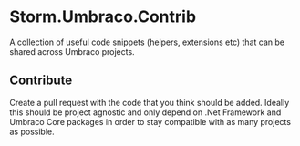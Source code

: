 # Storm.Umbraco.Contrib
A collection of useful code snippets (helpers, extensions etc) that can be shared across Umbraco projects. 

## Contribute
Create a pull request with the code that you think should be added. 
Ideally this should be project agnostic and only depend on .Net Framework and Umbraco Core packages in order to stay compatible with as many projects as possible.
